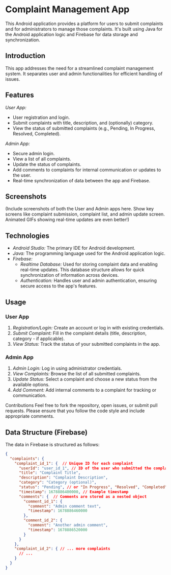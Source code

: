# Complaint Management App

This Android application provides a platform for users to submit complaints and for administrators to manage those complaints.  It's built using Java for the Android application logic and Firebase for data storage and synchronization.


## Introduction

This app addresses the need for a streamlined complaint management system.  It separates user and admin functionalities for efficient handling of issues.

## Features

*User App:*

* User registration and login.
* Submit complaints with title, description, and (optionally) category.
* View the status of submitted complaints (e.g., Pending, In Progress, Resolved, Completed).

*Admin App:*

* Secure admin login.
* View a list of all complaints.
* Update the status of complaints.
* Add comments to complaints for internal communication or updates to the user.
* Real-time synchronization of data between the app and Firebase.

## Screenshots

(Include screenshots of both the User and Admin apps here.  Show key screens like complaint submission, complaint list, and admin update screen.  Animated GIFs showing real-time updates are even better!)

## Technologies

* *Android Studio:* The primary IDE for Android development.
* *Java:* The programming language used for the Android application logic.
* *Firebase:*
    * *Realtime Database:* Used for storing complaint data and enabling real-time updates.  This database structure allows for quick synchronization of information across devices.
    * *Authentication:* Handles user and admin authentication, ensuring secure access to the app's features.

## Usage

### User App

1. *Registration/Login:*  Create an account or log in with existing credentials.
2. *Submit Complaint:* Fill in the complaint details (title, description, category - if applicable).
3. *View Status:*  Track the status of your submitted complaints in the app.

### Admin App

1. *Admin Login:* Log in using administrator credentials.
2. *View Complaints:*  Browse the list of all submitted complaints.
3. *Update Status:* Select a complaint and choose a new status from the available options.
4. *Add Comment:* Add internal comments to a complaint for tracking or communication.

Contributions
Feel free to fork the repository, open issues, or submit pull requests. Please ensure that you follow the code style and include appropriate comments.

## Data Structure (Firebase)

The data in Firebase is structured as follows:

```json
{
  "complaints": {
    "complaint_id_1": {  // Unique ID for each complaint
      "userId": "user_id_1", // ID of the user who submitted the complaint
      "title": "Complaint Title",
      "description": "Complaint Description",
      "category": "Category (optional)",
      "status": "Pending", // or "In Progress", "Resolved", "Completed"
      "timestamp": 1678886400000, // Example timestamp
      "comments": {  // Comments are stored as a nested object
        "comment_id_1": {
          "comment": "Admin comment text",
          "timestamp": 1678886460000
        },
        "comment_id_2": {
          "comment": "Another admin comment",
          "timestamp": 1678886520000
        }
      }
    },
    "complaint_id_2": { // ... more complaints
      // ...
    }
  }
}


